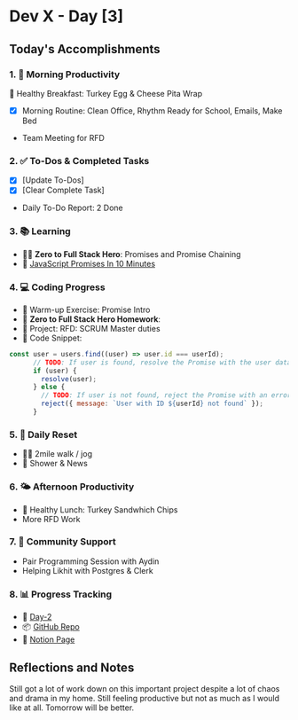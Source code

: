 # Dev X - Day [3]

## Today's Accomplishments

### 1. 🌅 Morning Productivity

🍳 Healthy Breakfast: Turkey Egg & Cheese Pita Wrap

- [x] Morning Routine: Clean Office, Rhythm Ready for School, Emails, Make Bed
- Team Meeting for RFD

### 2. ✅ To-Dos & Completed Tasks

- [X] [Update To-Dos]
- [X] [Clear Complete Task]
- Daily To-Do Report: 2 Done

### 3. 📚 Learning

- 🦸‍♂️ **Zero to Full Stack Hero**: Promises and Promise Chaining
- 🔗 [JavaScript Promises In 10 Minutes](https://www.youtube.com/watch?v=DHvZLI7Db8E)

### 4. 💻 Coding Progress

- 🧠 Warm-up Exercise: Promise Intro
- 🏫 **Zero to Full Stack Hero Homework**:
- 🦺 Project: RFD: SCRUM Master duties
- 📝 Code Snippet:

```javascript
const user = users.find((user) => user.id === userId);
      // TODO: If user is found, resolve the Promise with the user data
      if (user) {
        resolve(user);
      } else {
        // TODO: If user is not found, reject the Promise with an error
        reject({ message: `User with ID ${userId} not found` });
      }
```

### 5. 🔄 Daily Reset

- 🏋️‍♂️ 2mile walk / jog 
- 🧘 Shower & News

### 6. 🌤️ Afternoon Productivity

- 🍱 Healthy Lunch: Turkey Sandwhich Chips
- More RFD Work


### 7. 🤝 Community Support

- Pair Programming Session with Aydin
- Helping Likhit with Postgres & Clerk

### 8. 📊 Progress Tracking

- 🏫 [Day-2](https://www.skool.com/universityofcode/dev-x-day-2)
- 📦 [GitHub Repo](https://github.com/Digitl-Alchemyst/Dev-X/tree/main/Week-1/Day-2)
- 📄 [Notion Page](https://liberating-galley-48d.notion.site/Dev-X-Developer-Lifestyle-Challenge-1c0cf2b3a53980298450e1f07d6d9892?pvs=4)

## Reflections and Notes

Still got a lot of work down on this important project despite a lot of chaos and drama in my home. Still feeling productive but not as much as I would like at all. Tomorrow will be better.
